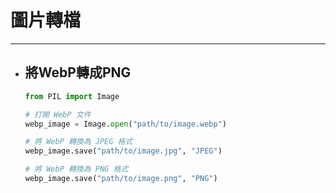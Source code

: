 # 圖片轉檔
---

+ ## 將WebP轉成PNG
    ```python
    from PIL import Image

    # 打開 WebP 文件
    webp_image = Image.open("path/to/image.webp")

    # 將 WebP 轉換為 JPEG 格式
    webp_image.save("path/to/image.jpg", "JPEG")

    # 將 WebP 轉換為 PNG 格式
    webp_image.save("path/to/image.png", "PNG")
    ```